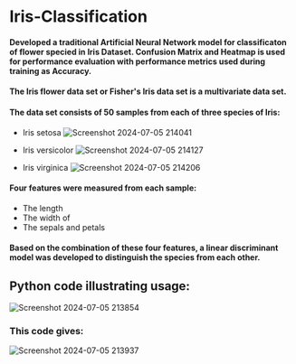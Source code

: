 # Iris-Classification
#### Developed a traditional Artificial Neural Network model for classificaton of flower specied in Iris Dataset. Confusion Matrix and Heatmap is used for performance evaluation with performance metrics used during training as Accuracy. 
#### The Iris flower data set or Fisher's Iris data set is a multivariate data set.
#### The data set consists of 50 samples from each of three species of Iris:
- Iris setosa
![Screenshot 2024-07-05 214041](https://github.com/twishackaul/Iris-Classification/assets/107127632/00e82e65-8249-4474-9634-431d7ba86fb5)

- Iris versicolor
![Screenshot 2024-07-05 214127](https://github.com/twishackaul/Iris-Classification/assets/107127632/22cefbf8-173e-4d87-a4fd-1efa4478cb2e)

- Iris virginica
![Screenshot 2024-07-05 214206](https://github.com/twishackaul/Iris-Classification/assets/107127632/f4758182-f02b-49c0-847f-b0a796fefba4)

#### Four features were measured from each sample: 
* The length
* The width of
* The sepals and petals
#### Based on the combination of these four features,  a linear discriminant model was developed to distinguish the species from each other. 
## Python code illustrating usage:
![Screenshot 2024-07-05 213854](https://github.com/twishackaul/Iris-Classification/assets/107127632/1bfbc878-d32e-4806-94bf-b242d332fade)

### This code gives:
![Screenshot 2024-07-05 213937](https://github.com/twishackaul/Iris-Classification/assets/107127632/8094c311-3b3d-41fd-b0f0-0f6ff196de08)
